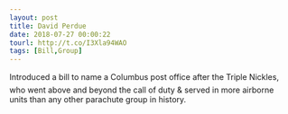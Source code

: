 ```yaml
---
layout: post
title: David Perdue
date: 2018-07-27 00:00:22
tourl: http://t.co/I3Xla94WAO
tags: [Bill,Group]
---
```

Introduced a bill to name a Columbus post office after the Triple Nickles, who went above and beyond the call of duty &amp; served in more airborne units than any other parachute group in history.